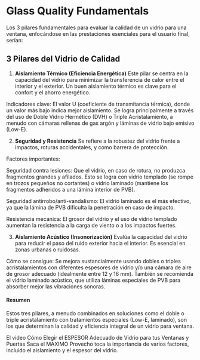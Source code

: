 # Glass Quality Fundamentals
Los 3 pilares fundamentales para evaluar la calidad de un vidrio para una ventana, enfocándose en las prestaciones esenciales para el usuario final, serían:

## 3 Pilares del Vidrio de Calidad

1. **Aislamiento Térmico (Eficiencia Energética)**
Este pilar se centra en la capacidad del vidrio para minimizar la transferencia de calor entre el interior y el exterior. Un buen aislamiento térmico es clave para el confort y el ahorro energético.

Indicadores clave: El valor U (coeficiente de transmitancia térmica), donde un valor más bajo indica mejor aislamiento. Se logra principalmente a través del uso de Doble Vidrio Hermético (DVH) o Triple Acristalamiento, a menudo con cámaras rellenas de gas argón y láminas de vidrio bajo emisivo (Low-E).

2. **Seguridad y Resistencia**
Se refiere a la robustez del vidrio frente a impactos, roturas accidentales, y como barrera de protección.

Factores importantes:

Seguridad contra lesiones: Que el vidrio, en caso de rotura, no produzca fragmentos grandes y afilados. Esto se logra con vidrio templado (se rompe en trozos pequeños no cortantes) o vidrio laminado (mantiene los fragmentos adheridos a una lámina interior de PVB).

Seguridad antirrobo/anti-vandalismo: El vidrio laminado es el más efectivo, ya que la lámina de PVB dificulta la penetración en caso de impacto.

Resistencia mecánica: El grosor del vidrio y el uso de vidrio templado aumentan la resistencia a la carga de viento o a los impactos fuertes.

3. **Aislamiento Acústico (Insonorización)**
Evalúa la capacidad del vidrio para reducir el paso del ruido exterior hacia el interior. Es esencial en zonas urbanas o ruidosas.

Cómo se consigue: Se mejora sustancialmente usando dobles o triples acristalamientos con diferentes espesores de vidrio y/o una cámara de aire de grosor adecuado (idealmente entre 12 y 16 mm). También se recomienda el vidrio laminado acústico, que utiliza láminas especiales de PVB para absorber mejor las vibraciones sonoras.

#### Resumen
Estos tres pilares, a menudo combinados en soluciones como el doble o triple acristalamiento con tratamientos especiales (Low-E, laminado), son los que determinan la calidad y eficiencia integral de un vidrio para ventana.

El video Cómo Elegir el ESPESOR Adecuado de Vidrio para tus Ventanas y Puertas Saca el MAXIMO Provecho toca la importancia de varios factores, incluido el aislamiento y el espesor del vidrio.